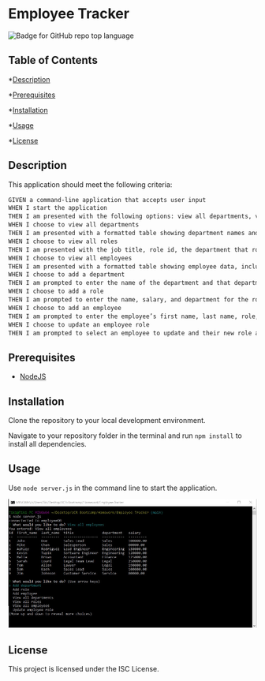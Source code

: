 # Employee Tracker
![Badge for GitHub repo top language](https://img.shields.io/static/v1?label=License&message=ISC&color=brightgreen)

## Table of Contents

*[Description](#description)

*[Prerequisites](#prerequisites)

*[Installation](#installation)

*[Usage](#usage)

*[License](#license)

## Description

This application should meet the following criteria:

```md
GIVEN a command-line application that accepts user input
WHEN I start the application
THEN I am presented with the following options: view all departments, view all roles, view all employees, add a department, add a role, add an employee, and update an employee role
WHEN I choose to view all departments
THEN I am presented with a formatted table showing department names and department ids
WHEN I choose to view all roles
THEN I am presented with the job title, role id, the department that role belongs to, and the salary for that role
WHEN I choose to view all employees
THEN I am presented with a formatted table showing employee data, including employee ids, first names, last names, job titles, departments, salaries, and managers that the employees report to
WHEN I choose to add a department
THEN I am prompted to enter the name of the department and that department is added to the database
WHEN I choose to add a role
THEN I am prompted to enter the name, salary, and department for the role and that role is added to the database
WHEN I choose to add an employee
THEN I am prompted to enter the employee’s first name, last name, role, and manager, and that employee is added to the database
WHEN I choose to update an employee role
THEN I am prompted to select an employee to update and their new role and this information is updated in the database 
```

## Prerequisites
* [NodeJS](https://nodejs.org/)

## Installation

Clone the repository to your local development environment.

Navigate to your repository folder in the terminal and run `npm install` to install all dependencies.

## Usage

Use `node server.js` in the command line to start the application.

![screencap of landing page](./Assets/screenshot.jpg)




## License

This project is licensed under the ISC License.



